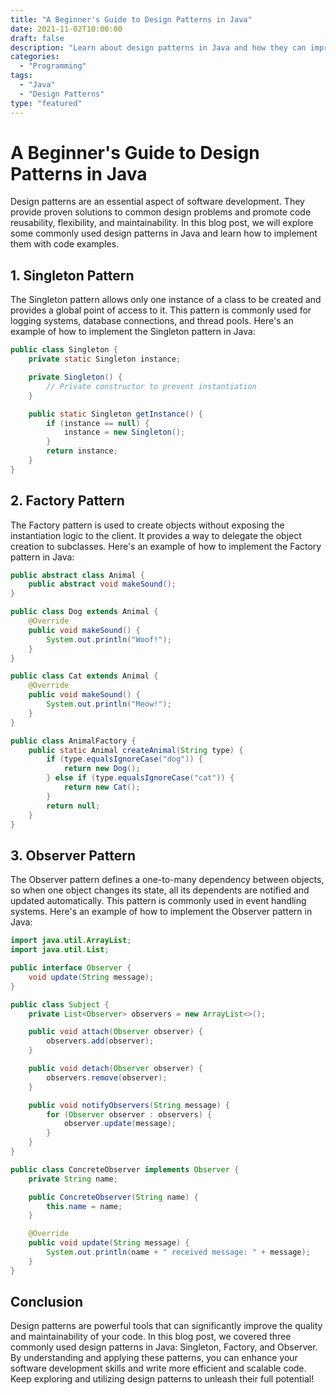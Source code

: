 ```yaml
--- 
title: "A Beginner's Guide to Design Patterns in Java" 
date: 2021-11-02T10:00:00 
draft: false 
description: "Learn about design patterns in Java and how they can improve your software development skills." 
categories: 
  - "Programming" 
tags: 
  - "Java" 
  - "Design Patterns" 
type: "featured" 
--- 
```


# A Beginner's Guide to Design Patterns in Java

Design patterns are an essential aspect of software development. They provide proven solutions to common design problems and promote code reusability, flexibility, and maintainability. In this blog post, we will explore some commonly used design patterns in Java and learn how to implement them with code examples.

## 1. Singleton Pattern

The Singleton pattern allows only one instance of a class to be created and provides a global point of access to it. This pattern is commonly used for logging systems, database connections, and thread pools. Here's an example of how to implement the Singleton pattern in Java:

```java
public class Singleton {
    private static Singleton instance;

    private Singleton() {
        // Private constructor to prevent instantiation
    }

    public static Singleton getInstance() {
        if (instance == null) {
            instance = new Singleton();
        }
        return instance;
    }
}
```

## 2. Factory Pattern

The Factory pattern is used to create objects without exposing the instantiation logic to the client. It provides a way to delegate the object creation to subclasses. Here's an example of how to implement the Factory pattern in Java:

```java
public abstract class Animal {
    public abstract void makeSound();
}

public class Dog extends Animal {
    @Override
    public void makeSound() {
        System.out.println("Woof!");
    }
}

public class Cat extends Animal {
    @Override
    public void makeSound() {
        System.out.println("Meow!");
    }
}

public class AnimalFactory {
    public static Animal createAnimal(String type) {
        if (type.equalsIgnoreCase("dog")) {
            return new Dog();
        } else if (type.equalsIgnoreCase("cat")) {
            return new Cat();
        }
        return null;
    }
}
```

## 3. Observer Pattern

The Observer pattern defines a one-to-many dependency between objects, so when one object changes its state, all its dependents are notified and updated automatically. This pattern is commonly used in event handling systems. Here's an example of how to implement the Observer pattern in Java:

```java
import java.util.ArrayList;
import java.util.List;

public interface Observer {
    void update(String message);
}

public class Subject {
    private List<Observer> observers = new ArrayList<>();

    public void attach(Observer observer) {
        observers.add(observer);
    }

    public void detach(Observer observer) {
        observers.remove(observer);
    }

    public void notifyObservers(String message) {
        for (Observer observer : observers) {
            observer.update(message);
        }
    }
}

public class ConcreteObserver implements Observer {
    private String name;

    public ConcreteObserver(String name) {
        this.name = name;
    }

    @Override
    public void update(String message) {
        System.out.println(name + " received message: " + message);
    }
}
```

## Conclusion

Design patterns are powerful tools that can significantly improve the quality and maintainability of your code. In this blog post, we covered three commonly used design patterns in Java: Singleton, Factory, and Observer. By understanding and applying these patterns, you can enhance your software development skills and write more efficient and scalable code. Keep exploring and utilizing design patterns to unleash their full potential!
